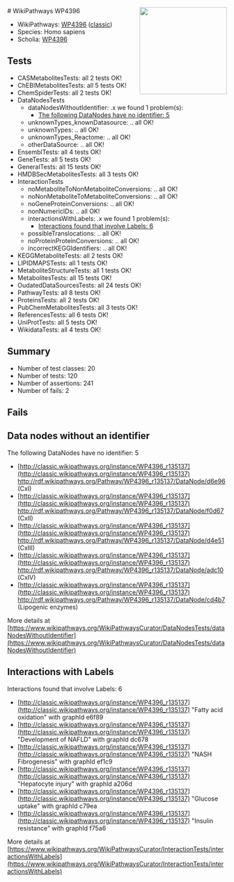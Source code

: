 <img style="float: right; width: 200px" src="https://upload.wikimedia.org/wikipedia/commons/thumb/8/83/Wplogo_with_text_500.png/640px-Wplogo_with_text_500.png" />
# WikiPathways WP4396

* WikiPathways: [WP4396](https://wikipathways.org/pathways/WP4396) ([classic](https://classic.wikipathways.org/instance/WP4396))
* Species: Homo sapiens
* Scholia: [WP4396](https://scholia.toolforge.org/wikipathways/WP4396)
## Tests
* CASMetabolitesTests: all 2 tests OK!
* ChEBIMetabolitesTests: all 5 tests OK!
* ChemSpiderTests: all 2 tests OK!
* DataNodesTests
    * dataNodesWithoutIdentifier: .x we found 1 problem(s):
        * [The following DataNodes have no identifier: 5](#d2d32fa4)
    * unknownTypes_knownDatasource: .. all OK!
    * unknownTypes: .. all OK!
    * unknownTypes_Reactome: .. all OK!
    * otherDataSource: .. all OK!
* EnsemblTests: all 4 tests OK!
* GeneTests: all 5 tests OK!
* GeneralTests: all 15 tests OK!
* HMDBSecMetabolitesTests: all 3 tests OK!
* InteractionTests
    * noMetaboliteToNonMetaboliteConversions: .. all OK!
    * noNonMetaboliteToMetaboliteConversions: .. all OK!
    * noGeneProteinConversions: .. all OK!
    * nonNumericIDs: .. all OK!
    * interactionsWithLabels: .x we found 1 problem(s):
        * [Interactions found that involve Labels: 6](#630d267d)
    * possibleTranslocations: .. all OK!
    * noProteinProteinConversions: .. all OK!
    * incorrectKEGGIdentifiers: .. all OK!
* KEGGMetaboliteTests: all 2 tests OK!
* LIPIDMAPSTests: all 1 tests OK!
* MetaboliteStructureTests: all 1 tests OK!
* MetabolitesTests: all 15 tests OK!
* OudatedDataSourcesTests: all 24 tests OK!
* PathwayTests: all 8 tests OK!
* ProteinsTests: all 2 tests OK!
* PubChemMetabolitesTests: all 3 tests OK!
* ReferencesTests: all 6 tests OK!
* UniProtTests: all 5 tests OK!
* WikidataTests: all 4 tests OK!


## Summary

* Number of test classes: 20
* Number of tests: 120
* Number of assertions: 241
* Number of fails: 2

## Fails

<a name="d2d32fa4" />

## Data nodes without an identifier

The following DataNodes have no identifier: 5

* [http://classic.wikipathways.org/instance/WP4396_r135137](http://classic.wikipathways.org/instance/WP4396_r135137) http://rdf.wikipathways.org/Pathway/WP4396_r135137/DataNode/d6e96 (CxI)
* [http://classic.wikipathways.org/instance/WP4396_r135137](http://classic.wikipathways.org/instance/WP4396_r135137) http://rdf.wikipathways.org/Pathway/WP4396_r135137/DataNode/f0d67 (CxII)
* [http://classic.wikipathways.org/instance/WP4396_r135137](http://classic.wikipathways.org/instance/WP4396_r135137) http://rdf.wikipathways.org/Pathway/WP4396_r135137/DataNode/d4e51 (CxIII)
* [http://classic.wikipathways.org/instance/WP4396_r135137](http://classic.wikipathways.org/instance/WP4396_r135137) http://rdf.wikipathways.org/Pathway/WP4396_r135137/DataNode/adc10 (CxIV)
* [http://classic.wikipathways.org/instance/WP4396_r135137](http://classic.wikipathways.org/instance/WP4396_r135137) http://rdf.wikipathways.org/Pathway/WP4396_r135137/DataNode/cd4b7 (Lipogenic enzymes)


More details at [https://www.wikipathways.org/WikiPathwaysCurator/DataNodesTests/dataNodesWithoutIdentifier](https://www.wikipathways.org/WikiPathwaysCurator/DataNodesTests/dataNodesWithoutIdentifier)

<a name="630d267d" />

## Interactions with Labels

Interactions found that involve Labels: 6

* [http://classic.wikipathways.org/instance/WP4396_r135137](http://classic.wikipathways.org/instance/WP4396_r135137) "Fatty acid oxidation" with graphId e6f89
* [http://classic.wikipathways.org/instance/WP4396_r135137](http://classic.wikipathways.org/instance/WP4396_r135137) "Development of NAFLD" with graphId dc678
* [http://classic.wikipathways.org/instance/WP4396_r135137](http://classic.wikipathways.org/instance/WP4396_r135137) "NASH
Fibrogenesis" with graphId ef1c9
* [http://classic.wikipathways.org/instance/WP4396_r135137](http://classic.wikipathways.org/instance/WP4396_r135137) "Hepatocyte injury" with graphId a206d
* [http://classic.wikipathways.org/instance/WP4396_r135137](http://classic.wikipathways.org/instance/WP4396_r135137) "Glucose uptake" with graphId c79ea
* [http://classic.wikipathways.org/instance/WP4396_r135137](http://classic.wikipathways.org/instance/WP4396_r135137) "Insulin resistance" with graphId f75a6


More details at [https://www.wikipathways.org/WikiPathwaysCurator/InteractionTests/interactionsWithLabels](https://www.wikipathways.org/WikiPathwaysCurator/InteractionTests/interactionsWithLabels)


